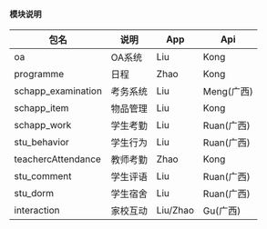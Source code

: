 #### 模块说明
包名|说明|App|Api
-|-|-|-
oa|OA系统|Liu|Kong
programme|日程|Zhao|Kong
schapp_examination|考务系统|Liu|Meng(广西)
schapp_item|物品管理|Liu|Kong
schapp_work|学生考勤|Liu|Ruan(广西)
stu_behavior|学生行为|Liu|Ruan(广西)
teachercAttendance|教师考勤|Zhao|Kong
stu_comment|学生评语|Liu|Ruan(广西)
stu_dorm|学生宿舍|Liu|Ruan(广西)
interaction|家校互动|Liu/Zhao|Gu(广西)
